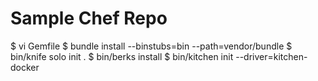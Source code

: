 # Sample Chef Repo

  $ vi Gemfile
  $ bundle install --binstubs=bin --path=vendor/bundle
  $ bin/knife solo init .
  $ bin/berks install
  $ bin/kitchen init --driver=kitchen-docker

